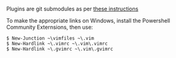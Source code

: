 Plugins are git submodules as per [these instructions](http://vimcasts.org/episodes/synchronizing-plugins-with-git-submodules-and-pathogen/)

To make the appropriate links on Windows, install the Powershell Community Externsions, then use:

```
$ New-Junction ~\vimfiles ~\.vim
$ New-Hardlink ~\.vimrc ~\.vim\.vimrc
$ New-Hardlink ~\.gvimrc ~\.vim\.gvimrc
```
